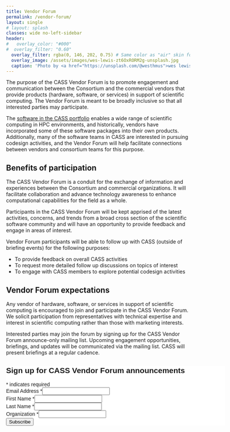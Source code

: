 ```yaml
---
title: Vendor Forum
permalink: /vendor-forum/
layout: single
# layout: splash 
classes: wide no-left-sidebar
header:
#   overlay_color: "#000"
#  overlay_filter: "0.60"
  overlay_filter: rgba(0, 146, 202, 0.75) # Same color as "air" skin footer
  overlay_image: /assets/images/wes-lewis-zt6OxRORM2g-unsplash.jpg
  caption: 'Photo by <a href="https://unsplash.com/@westhmus">wes lewis</a> on <a href="https://unsplash.com/photos/group-of-people-taking-photo-zt6OxRORM2g">Unsplash</a>'
---
```


The purpose of the CASS Vendor Forum is to promote engagement and communication between the Consortium and the commercial vendors that provide products (hardware, software, or services) in support of scientific computing. The Vendor Forum is meant to be broadly inclusive so that all interested parties may participate.

The [software in the CASS portfolio](https://cass.community/software/) enables a wide range of scientific computing in HPC environments, and historically, vendors have incorporated some of these software packages into their own products. Additionally, many of the software teams in CASS are interested in pursuing codesign activities, and the Vendor Forum will help facilitate connections between vendors and consortium teams for this purpose.

## Benefits of participation

The CASS Vendor Forum is a conduit for the exchange of information and experiences between the Consortium and commercial organizations. It will facilitate collaboration and advance technology awareness to enhance computational capabilities for the field as a whole.

Participants in the CASS Vendor Forum will be kept apprised of the latest activities, concerns, and trends from a broad cross section of the scientific software community and will have an opportunity to provide feedback and engage in areas of interest.

Vendor Forum participants will be able to follow up with CASS (outside of briefing events) for the following purposes:

* To provide feedback on overall CASS activities  
* To request more detailed follow up discussions on topics of interest  
* To engage with CASS members to explore potential codesign activities

## Vendor Forum expectations

Any vendor of hardware, software, or services in support of scientific computing is encouraged to join and participate in the CASS Vendor Forum. We solicit participation from representatives with technical expertise and interest in scientific computing rather than those with marketing interests.

Interested parties may join the forum by signing up for the CASS Vendor Forum announce-only mailing list. Upcoming engagement opportunities, briefings, and updates will be communicated via the mailing list. CASS will present briefings at a regular cadence.

<!-- Mailchimp embedded subscription form -->
<div id="mc_embed_shell">
      <link href="//cdn-images.mailchimp.com/embedcode/classic-061523.css" rel="stylesheet" type="text/css">
  <style type="text/css">
        #mc_embed_signup{background:#fff; false;clear:left; font:14px Helvetica,Arial,sans-serif; width: 600px;}
        /* Add your own Mailchimp form style overrides in your site stylesheet or in this style block.
           We recommend moving this block and the preceding CSS link to the HEAD of your HTML file. */
</style>
<div id="mc_embed_signup" style="display:block; margin:auto;">
    <form action="https://community.us16.list-manage.com/subscribe/post?u=5438ff2caf2456f6ec49ebfbf&amp;id=a6e42e8d6a&amp;f_id=000310e0f0" method="post" id="mc-embedded-subscribe-form" name="mc-embedded-subscribe-form" class="validate" target="_blank">
        <div id="mc_embed_signup_scroll"><h2>Sign up for CASS Vendor Forum announcements</h2>
            <div class="indicates-required"><span class="asterisk">*</span> indicates required</div>
            <div class="mc-field-group"><label for="mce-EMAIL">Email Address <span class="asterisk">*</span></label><input type="email" name="EMAIL" class="required email" id="mce-EMAIL" required="" value=""></div><div class="mc-field-group"><label for="mce-FNAME">First Name <span class="asterisk">*</span></label><input type="text" name="FNAME" class="required text" id="mce-FNAME" required="" value=""></div><div class="mc-field-group"><label for="mce-LNAME">Last Name <span class="asterisk">*</span></label><input type="text" name="LNAME" class="required text" id="mce-LNAME" required="" value=""></div><div class="mc-field-group"><label for="mce-MMERGE3">Organization <span class="asterisk">*</span></label><input type="text" name="MMERGE3" class="required text" id="mce-MMERGE3" required="" value=""></div>
<div hidden=""><input type="hidden" name="tags" value="4535476"></div>
        <div id="mce-responses" class="clear">
            <div class="response" id="mce-error-response" style="display: none;"></div>
            <div class="response" id="mce-success-response" style="display: none;"></div>
        </div><div aria-hidden="true" style="position: absolute; left: -5000px;"><input type="text" name="b_5438ff2caf2456f6ec49ebfbf_a6e42e8d6a" tabindex="-1" value=""></div><div class="clear"><input type="submit" name="subscribe" id="mc-embedded-subscribe" class="button" value="Subscribe"></div>
    </div>
</form>
</div>
<script type="text/javascript" src="//s3.amazonaws.com/downloads.mailchimp.com/js/mc-validate.js"></script><script type="text/javascript">(function($) {window.fnames = new Array(); window.ftypes = new Array();fnames[0]='EMAIL';ftypes[0]='email';fnames[1]='FNAME';ftypes[1]='text';fnames[2]='LNAME';ftypes[2]='text';fnames[3]='MMERGE3';ftypes[3]='text';}(jQuery));var $mcj = jQuery.noConflict(true);</script></div>
